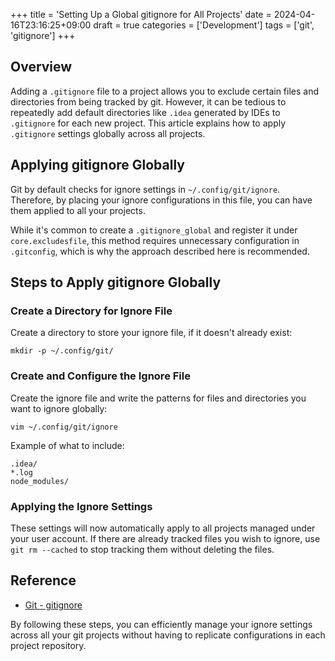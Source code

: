 +++
title = 'Setting Up a Global gitignore for All Projects'
date = 2024-04-16T23:16:25+09:00
draft = true
categories = ['Development']
tags = ['git', 'gitignore']
+++

## Overview
Adding a `.gitignore` file to a project allows you to exclude certain files and directories from being tracked by git. However, it can be tedious to repeatedly add default directories like `.idea` generated by IDEs to `.gitignore` for each new project. This article explains how to apply `.gitignore` settings globally across all projects.

## Applying gitignore Globally

Git by default checks for ignore settings in `~/.config/git/ignore`. Therefore, by placing your ignore configurations in this file, you can have them applied to all your projects.

While it's common to create a `.gitignore_global` and register it under `core.excludesfile`, this method requires unnecessary configuration in `.gitconfig`, which is why the approach described here is recommended.

## Steps to Apply gitignore Globally

### Create a Directory for Ignore File
Create a directory to store your ignore file, if it doesn't already exist:

```shell
mkdir -p ~/.config/git/
```

### Create and Configure the Ignore File
Create the ignore file and write the patterns for files and directories you want to ignore globally:

```
vim ~/.config/git/ignore
```

Example of what to include:

```shell
.idea/
*.log
node_modules/
```

### Applying the Ignore Settings
These settings will now automatically apply to all projects managed under your user account. If there are already tracked files you wish to ignore, use `git rm --cached` to stop tracking them without deleting the files.

## Reference
* [Git - gitignore](https://git-scm.com/docs/gitignore)

By following these steps, you can efficiently manage your ignore settings across all your git projects without having to replicate configurations in each project repository.